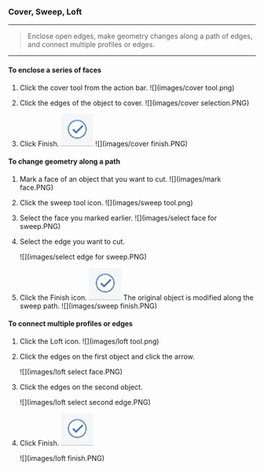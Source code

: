 ### Cover, Sweep, Loft

---

> Enclose open edges, make geometry changes along a path of edges, and connect multiple profiles or edges.

---

#### To enclose a series of faces

1. Click the cover tool from the action bar. 
![](images/cover tool.png)

2. Click the edges of the object to cover. 
![](images/cover selection.PNG)

3. Click Finish. ![](images/GUID-E23D787E-5F90-4DE1-B690-03306F0CB4B2-low.png) 
![](images/cover finish.PNG)

#### To change geometry along a path

1. Mark a face of an object that you want to cut. 
    ![](images/mark face.PNG)

2. Click the sweep tool icon.
    ![](images/sweep tool.png)

3. Select the face you marked earlier. 
    ![](images/select face for sweep.PNG)

4. Select the edge you want to cut. 
    
    ![](images/select edge for sweep.PNG)

5. Click the Finish icon. ![](images/GUID-E23D787E-5F90-4DE1-B690-03306F0CB4B2-low.png) The original object is modified along the sweep path. 
    ![](images/sweep finish.PNG)
    

#### To connect multiple profiles or edges

1. Click the Loft icon.
![](images/loft tool.png)

2. Click the edges on the first object and click the arrow. 
    
    ![](images/loft select face.PNG)
3. Click the edges on the second object. 
    
    ![](images/loft select second edge.PNG)
4. Click Finish. ![](images/GUID-E23D787E-5F90-4DE1-B690-03306F0CB4B2-low.png) 
    
    ![](images/loft finish.PNG)